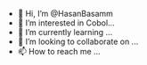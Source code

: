 - 👋 Hi, I’m @HasanBasamm
- 👀 I’m interested in Cobol...
- 🌱 I’m currently learning ...
- 💞️ I’m looking to collaborate on ...
- 📫 How to reach me ...

<!---
HasanBasamm/HasanBasamm is a ✨ special ✨ repository because its `README.md` (this file) appears on your GitHub profile.
You can click the Preview link to take a look at your changes.
--->

